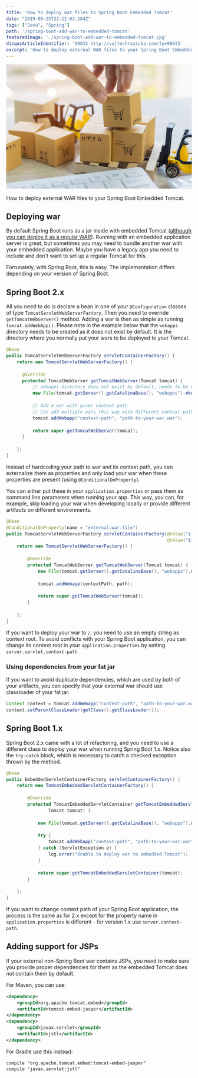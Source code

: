 ```yaml
---
title: 'How to deploy war files to Spring Boot Embedded Tomcat'
date: "2019-09-25T22:12:03.284Z"
tags: ["Java", "Spring"]
path: '/spring-boot-add-war-to-embedded-tomcat'
featuredImage: './spring-boot-add-war-to-embedded-tomcat.jpg'
disqusArticleIdentifier: '99033 http://vojtechruzicka.com/?p=99033'
excerpt: 'How to deploy external WAR files to your Spring Boot Embedded Tomcat.'
---
```


![Spring add war to embedded Tomcat](spring-boot-add-war-to-embedded-tomcat.jpg)

How to deploy external WAR files to your Spring Boot Embedded Tomcat.

## Deploying war
By default Spring Boot runs as a jar inside with embedded Tomcat ([although you can deploy it as a regular WAR](https://www.vojtechruzicka.com/spring-boot-war/)). Running with an embedded application server is great, but sometimes you may need to bundle another war with your embedded application. Maybe you have a legacy app you need to include and don't want to set up a regular Tomcat for this.

Fortunately, with Spring Boot, this is easy. The implementation differs depending on your version of Spring Boot.

## Spring Boot 2.x

All you need to do is declare a bean in one of your `@Configuration` classes of type `TomcatServletWebServerFactory`. Then you need to override `getTomcatWebServer()` method. Adding a war is then as simple as running `tomcat.addWebApp()`. Please note in the example below that the `webapps` directory needs to be created as it does not exist by default. It is the directory where you normally put your wars to be deployed to your Tomcat.

```java
@Bean
public TomcatServletWebServerFactory servletContainerFactory() {
    return new TomcatServletWebServerFactory() {
    
      @Override
      protected TomcatWebServer getTomcatWebServer(Tomcat tomcat) {
          // webapps directory does not exist by default, needs to be created
          new File(tomcat.getServer().getCatalinaBase(), "webapps").mkdirs();
    
          // Add a war with given context path
          // Can add multiple wars this way with different context paths
          tomcat.addWebapp("context-path", "path-to-your-war.war");
    
          return super.getTomcatWebServer(tomcat);
      }
    
    };
}
```

Instead of hardcoding your path to war and its context path, you can externalize them as properties and only load your war when these properties are present (using `@ConditionalOnProperty`).

You can either put these in your `application.properties` or pass them as command line parameters when running your app. This way, you can, for example, skip loading your war when developing locally or provide different artifacts on different environments.

```java
@Bean
@ConditionalOnProperty(name = "external.war.file")
public TomcatServletWebServerFactory servletContainerFactory(@Value("${external.war.file}") String path,
                                                             @Value("${external.war.context}") String contextPath) {
    return new TomcatServletWebServerFactory() {

        @Override
        protected TomcatWebServer getTomcatWebServer(Tomcat tomcat) {
            new File(tomcat.getServer().getCatalinaBase(), "webapps").mkdirs();

            tomcat.addWebapp(contextPath, path);

            return super.getTomcatWebServer(tomcat);
        }

    };
}
```

If you want to deploy your war to `/`, you need to use an empty string as context root. To avoid conflicts with your Spring Boot application, you can change its context root in your `application.properties` by setting `server.servlet.context-path`.


### Using dependencies from your fat jar
If you want to avoid duplicate dependencies, which are used by both of your artifacts, you can specify that your external war should use classloader of your fat jar.

```java
Context context = tomcat.addWebapp("context-path", "path-to-your-war.war");
context.setParentClassLoader(getClass().getClassLoader());
```
 

## Spring Boot 1.x
Spring Boot 2.x came with a lot of refactoring, and you need to use a different class to deploy your war when running Spring Boot 1.x. Notice also the `try-catch` block, which is necessary to catch a checked exception thrown by the method.

```java
@Bean
public EmbeddedServletContainerFactory servletContainerFactory() {
    return new TomcatEmbeddedServletContainerFactory() {

        @Override
        protected TomcatEmbeddedServletContainer getTomcatEmbeddedServletContainer(
                Tomcat tomcat) {

            new File(tomcat.getServer().getCatalinaBase(), "webapps").mkdirs();
            
            try {
                tomcat.addWebapp("context-path", "path-to-your-war.war");
            } catch (ServletException e) {
                log.error("Unable to deploy war to embedded Tomcat");
            }

            return super.getTomcatEmbeddedServletContainer(tomcat);
        }

    };
}
```

If you want to change context path of your Spring Boot application, the process is the same as for 2.x except for the property name in `application.properties` is different - for version 1.x use `server.context-path`.

## Adding support for JSPs
If your external non-Spring Boot war contains JSPs, you need to make sure you provide proper dependencies for them as the embedded Tomcat does not contain them by default. 


For Maven, you can use:

```xml
<dependency>
    <groupId>org.apache.tomcat.embed</groupId>
    <artifactId>tomcat-embed-jasper</artifactId>
</dependency>
<dependency>
    <groupId>javax.servlet</groupId>
    <artifactId>jstl</artifactId>
</dependency>
```

For Gradle use this instead:

```
compile "org.apache.tomcat.embed:tomcat-embed-jasper"
compile "javax.servlet:jstl"
```